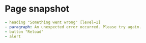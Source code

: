 # Page snapshot

```yaml
- heading "Something went wrong" [level=1]
- paragraph: An unexpected error occurred. Please try again.
- button "Reload"
- alert
```